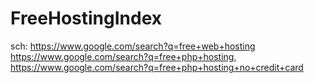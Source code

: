 # FreeHostingIndex
sch: https://www.google.com/search?q=free+web+hosting https://www.google.com/search?q=free+php+hosting, https://www.google.com/search?q=free+php+hosting+no+credit+card

